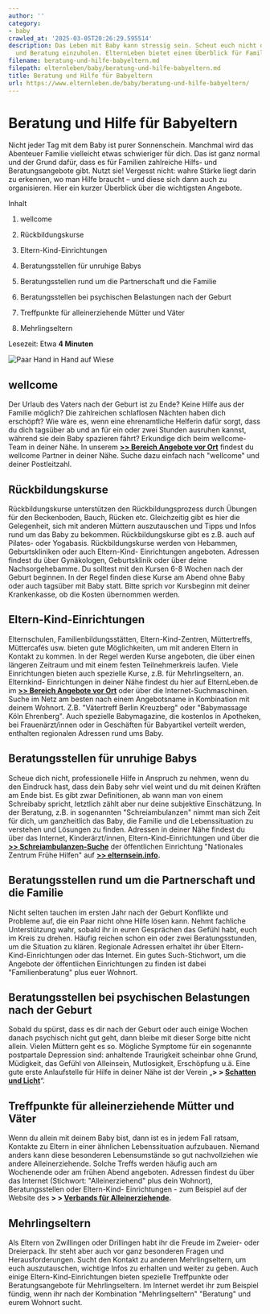 ```yaml
---
author: ''
category:
- baby
crawled_at: '2025-03-05T20:26:29.595514'
description: Das Leben mit Baby kann stressig sein. Scheut euch nicht davor, Hilfe
  und Beratung einzuholen. ElternLeben bietet einen Überblick für Familien.
filename: beratung-und-hilfe-babyeltern.md
filepath: elternleben/baby/beratung-und-hilfe-babyeltern.md
title: Beratung und Hilfe für Babyeltern
url: https://www.elternleben.de/baby/beratung-und-hilfe-babyeltern/
---
```


#  Beratung und Hilfe für Babyeltern

Nicht jeder Tag mit dem Baby ist purer Sonnenschein. Manchmal wird das
Abenteuer Familie vielleicht etwas schwieriger für dich. Das ist ganz normal
und der Grund dafür, dass es für Familien zahlreiche Hilfs- und
Beratungsangebote gibt. Nutzt sie! Vergesst nicht: wahre Stärke liegt darin zu
erkennen, wo man Hilfe braucht – und diese sich dann auch zu organisieren.
Hier ein kurzer Überblick über die wichtigsten Angebote.

Inhalt

1. wellcome

2. Rückbildungskurse

3. Eltern-Kind-Einrichtungen

4. Beratungsstellen für unruhige Babys

5. Beratungsstellen rund um die Partnerschaft und die Familie

6. Beratungsstellen bei psychischen Belastungen nach der Geburt

7. Treffpunkte für alleinerziehende Mütter und Väter

8. Mehrlingseltern

Lesezeit: Etwa **4 Minuten**

![Paar Hand in Hand auf
Wiese](/fileadmin/_processed_/6/d/csm_Beratung_und_Hilfe_Info_089fe47a45.jpg)

##  wellcome

Der Urlaub des Vaters nach der Geburt ist zu Ende? Keine Hilfe aus der Familie
möglich? Die zahlreichen schlaflosen Nächten haben dich erschöpft? Wie wäre
es, wenn eine ehrenamtliche Helferin dafür sorgt, dass du dich tagsüber ab und
an für ein oder zwei Stunden ausruhen kannst, während sie dein Baby spazieren
fährt? Erkundige dich beim wellcome-Team in deiner Nähe. In unserem **[>>
Bereich Angebote vor Ort](https://www.elternleben.de/angebote-vor-ort/)**
findest du wellcome Partner in deiner Nähe. Suche dazu einfach nach "wellcome"
und deiner Postleitzahl.

##  Rückbildungskurse

Rückbildungskurse unterstützen den Rückbildungsprozess durch Übungen für den
Beckenboden, Bauch, Rücken etc. Gleichzeitig gibt es hier die Gelegenheit,
sich mit anderen Müttern auszutauschen und Tipps und Infos rund um das Baby zu
bekommen. Rückbildungskurse gibt es z.B. auch auf Pilates- oder Yogabasis.
Rückbildungskurse werden von Hebammen, Geburtskliniken oder auch Eltern-Kind-
Einrichtungen angeboten. Adressen findest du über Gynäkologen, Geburtsklinik
oder über deine Nachsorgehebamme. Du solltest mit den Kursen 6-8 Wochen nach
der Geburt beginnen. In der Regel finden diese Kurse am Abend ohne Baby oder
auch tagsüber mit Baby statt. Bitte sprich vor Kursbeginn mit deiner
Krankenkasse, ob die Kosten übernommen werden.

##  Eltern-Kind-Einrichtungen

Elternschulen, Familienbildungsstätten, Eltern-Kind-Zentren, Müttertreffs,
Müttercafés usw. bieten gute Möglichkeiten, um mit anderen Eltern in Kontakt
zu kommen. In der Regel werden Kurse angeboten, die über einen längeren
Zeitraum und mit einem festen Teilnehmerkreis laufen. Viele Einrichtungen
bieten auch spezielle Kurse, z.B. für Mehrlingseltern, an. Elternkind-
Einrichtungen in deiner Nähe findest du hier auf ElternLeben.de im **[>>
Bereich Angebote vor Ort](https://www.elternleben.de/angebote-vor-ort/)** oder
über die Internet-Suchmaschinen. Suche im Netz am besten nach einem
Angebotsname in Kombination mit deinem Wohnort. Z.B. "Vätertreff Berlin
Kreuzberg" oder "Babymassage Köln Ehrenberg". Auch spezielle Babymagazine, die
kostenlos in Apotheken, bei Frauenärzt/innen oder in Geschäften für
Babyartikel verteilt werden, enthalten regionalen Adressen rund ums Baby.

##  Beratungsstellen für unruhige Babys

Scheue dich nicht, professionelle Hilfe in Anspruch zu nehmen, wenn du den
Eindruck hast, dass dein Baby sehr viel weint und du mit deinen Kräften am
Ende bist. Es gibt zwar Definitionen, ab wann man von einem Schreibaby
spricht, letztlich zählt aber nur deine subjektive Einschätzung. In der
Beratung, z.B. in sogenannten "Schreiambulanzen" nimmt man sich Zeit für dich,
um ganzheitlich das Baby, die Familie und die Lebenssituation zu verstehen und
Lösungen zu finden. Adressen in deiner Nähe findest du über das Internet,
Kinderärzt/innen, Eltern-Kind-Einrichtungen und über die **[>>
Schreiambulanzen-Suche](https://www.elternsein.info/suche-schreiambulanzen/)**
der öffentlichen Einrichtung "Nationales Zentrum Frühe Hilfen" auf **[>>
elternsein.info](https://www.elternsein.info/).**

##  Beratungsstellen rund um die Partnerschaft und die Familie

Nicht selten tauchen im ersten Jahr nach der Geburt Konflikte und Probleme
auf, die ein Paar nicht ohne Hilfe lösen kann. Nehmt fachliche Unterstützung
wahr, sobald ihr in euren Gesprächen das Gefühl habt, euch im Kreis zu drehen.
Häufig reichen schon ein oder zwei Beratungsstunden, um die Situation zu
klären. Regionale Adressen erhaltet ihr über Eltern-Kind-Einrichtungen oder
das Internet. Ein gutes Such-Stichwort, um die Angebote der öffentlichen
Einrichtungen zu finden ist dabei "Familienberatung" plus euer Wohnort.

##  Beratungsstellen bei psychischen Belastungen nach der Geburt

Sobald du spürst, dass es dir nach der Geburt oder auch einige Wochen danach
psychisch nicht gut geht, dann bleibe mit dieser Sorge bitte nicht allein.
Vielen Müttern geht es so. Mögliche Symptome für ein sogenannte postpartale
Depression sind: anhaltende Traurigkeit scheinbar ohne Grund, Müdigkeit, das
Gefühl von Alleinsein, Mutlosigkeit, Erschöpfung u.ä. Eine gute erste
Anlaufstelle für Hilfe in deiner Nähe ist der Verein „**> > [Schatten und
Licht](https://www.schatten-und-licht.de)**“.

##  Treffpunkte für alleinerziehende Mütter und Väter

Wenn du allein mit deinem Baby bist, dann ist es in jedem Fall ratsam,
Kontakte zu Eltern in einer ähnlichen Lebenssituation aufzubauen. Niemand
anders kann diese besonderen Lebensumstände so gut nachvollziehen wie andere
Alleinerziehende. Solche Treffs werden häufig auch am Wochenende oder am
frühen Abend angeboten. Adressen findest du über das Internet (Stichwort:
"Alleinerziehend" plus dein Wohnort), Beratungsstellen oder Eltern-Kind-
Einrichtungen - zum Beispiel auf der Website des **> > [Verbands für
Alleinerziehende](https://www.vamv.de/vamv/landesverbaende/).**

##  Mehrlingseltern

Als Eltern von Zwillingen oder Drillingen habt ihr die Freude im Zweier- oder
Dreierpack. Ihr steht aber auch vor ganz besonderen Fragen und
Herausforderungen. Sucht den Kontakt zu anderen Mehrlingseltern, um euch
auszutauschen, wichtige Infos zu erhalten und weiter zu geben. Auch einige
Eltern-Kind-Einrichtungen bieten spezielle Treffpunkte oder Beratungsangebote
für Mehrlingseltern. Im Internet werdet ihr zum Beispiel fündig, wenn ihr nach
der Kombination "Mehrlingseltern" "Beratung" und eurem Wohnort sucht.


